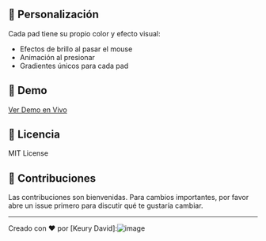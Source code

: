 
## 🎨 Personalización

Cada pad tiene su propio color y efecto visual:
- Efectos de brillo al pasar el mouse
- Animación al presionar
- Gradientes únicos para cada pad

## 📱 Demo

[Ver Demo en Vivo](https://peppy-axolotl-d5fe82.netlify.app/)

## 📝 Licencia

MIT License

## 🤝 Contribuciones

Las contribuciones son bienvenidas. Para cambios importantes, por favor abre un issue primero para discutir qué te gustaría cambiar.

---
Creado con ❤️ por [Keury David]:![image](https://github.com/user-attachments/assets/00d7e540-e153-4f9c-80b5-556c974b53c7)
